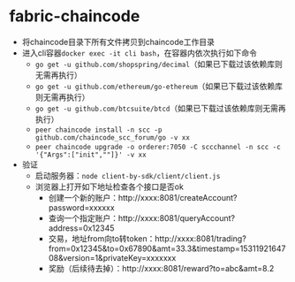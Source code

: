 # fabric-chaincode
* 将chaincode目录下所有文件拷贝到chaincode工作目录
* 进入cli容器`docker exec -it cli bash`，在容器内依次执行如下命令
	* `go get -u github.com/shopspring/decimal`（如果已下载过该依赖库则无需再执行）
	* `go get -u github.com/ethereum/go-ethereum`（如果已下载过该依赖库则无需再执行）
	* `go get -u github.com/btcsuite/btcd`（如果已下载过该依赖库则无需再执行）
	* `peer chaincode install -n scc -p github.com/chaincode_scc_forum/go -v xx`
	* `peer chaincode upgrade -o orderer:7050 -C sccchannel -n scc -c '{"Args":["init",""]}' -v xx`
* 验证
	* 启动服务器：`node client-by-sdk/client/client.js`
	* 浏览器上打开如下地址检查各个接口是否ok
		* 创建一个新的账户：http://xxxx:8081/createAccount?password=xxxxxx
		* 查询一个指定账户：http://xxxx:8081/queryAccount?address=0x12345
		* 交易，地址from向to转token：http://xxxx:8081/trading?from=0x12345&to=0x67890&amt=33.3&timestamp=1531192164708&version=1&privateKey=xxxxxxx
		* 奖励（后续待去掉）：http://xxxx:8081/reward?to=abc&amt=8.2
